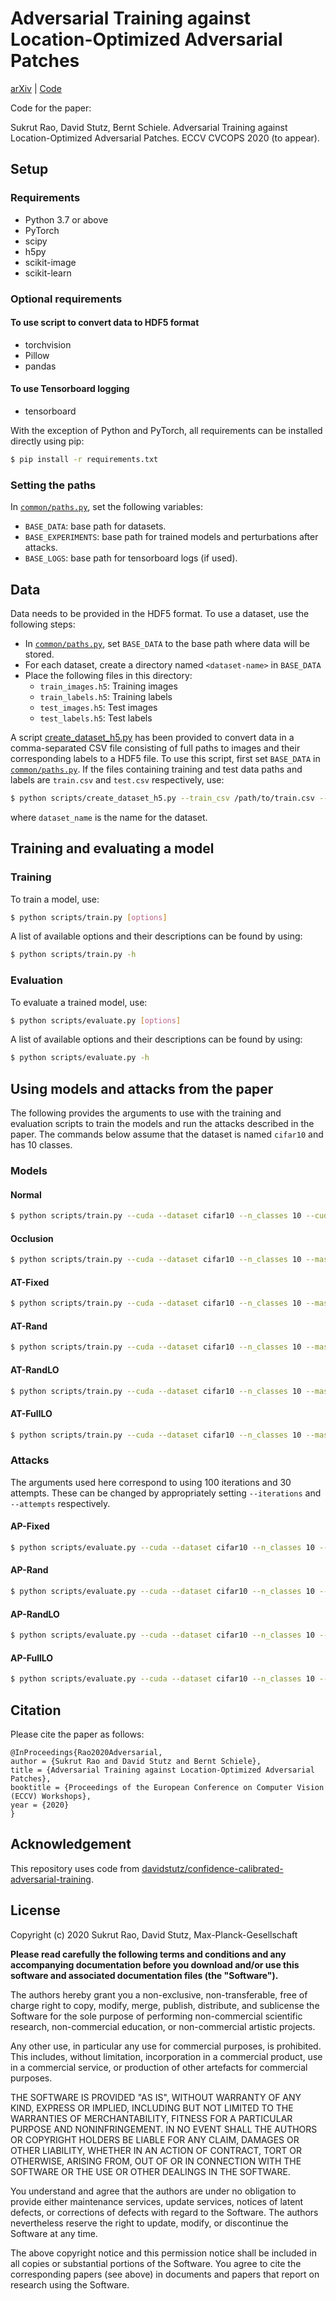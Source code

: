 # Adversarial Training against Location-Optimized Adversarial Patches

[arXiv](https://arxiv.org/abs/2005.02313) | [Code](https://github.com/sukrutrao/adversarial-patch-training) 

Code for the paper:

Sukrut Rao, David Stutz, Bernt Schiele. Adversarial Training against Location-Optimized Adversarial Patches. ECCV CVCOPS 2020 (to appear).

## Setup

### Requirements
* Python 3.7 or above
* PyTorch
* scipy
* h5py
* scikit-image
* scikit-learn

### Optional requirements
#### To use script to convert data to HDF5 format
* torchvision
* Pillow
* pandas
#### To use Tensorboard logging
* tensorboard

With the exception of Python and PyTorch, all requirements can be installed directly using pip:
```bash
$ pip install -r requirements.txt
```

### Setting the paths

In [`common/paths.py`](common/paths.py), set the following variables:
* `BASE_DATA`: base path for datasets.
* `BASE_EXPERIMENTS`: base path for trained models and perturbations after attacks.
* `BASE_LOGS`: base path for tensorboard logs (if used).

## Data

Data needs to be provided in the HDF5 format. To use a dataset, use the following steps:
* In [`common/paths.py`](common/paths.py), set `BASE_DATA` to the base path where data will be stored.
* For each dataset, create a directory named `<dataset-name>` in `BASE_DATA`
* Place the following files in this directory:
  * `train_images.h5`: Training images
  * `train_labels.h5`: Training labels
  * `test_images.h5`: Test images
  * `test_labels.h5`: Test labels

A script [create_dataset_h5.py](scripts/create_dataset_h5.py) has been provided to convert data in a comma-separated CSV file consisting of full paths to images and their corresponding labels to a HDF5 file. To use this script, first set `BASE_DATA` in [`common/paths.py`](common/paths.py). If the files containing training and test data paths and labels are `train.csv` and `test.csv` respectively, use:
```bash
$ python scripts/create_dataset_h5.py --train_csv /path/to/train.csv --test_csv /path/to/test.csv --dataset dataset_name
```
where `dataset_name` is the name for the dataset.

## Training and evaluating a model
### Training
To train a model, use:
```bash
$ python scripts/train.py [options]
```

A list of available options and their descriptions can be found by using:
```bash
$ python scripts/train.py -h
```
### Evaluation
To evaluate a trained model, use:
```bash
$ python scripts/evaluate.py [options]
```

A list of available options and their descriptions can be found by using:
```bash
$ python scripts/evaluate.py -h
```



## Using models and attacks from the paper

The following provides the arguments to use with the training and evaluation scripts to train the models and run the attacks described in the paper. The commands below assume that the dataset is named `cifar10` and has 10 classes.

### Models
#### Normal
```bash
$ python scripts/train.py --cuda --dataset cifar10 --n_classes 10 --cuda --mode normal --log_dir logs --snapshot_frequency 5 --models_dir models --use_tensorboard --use_flip
```

#### Occlusion
```bash
$ python scripts/train.py --cuda --dataset cifar10 --n_classes 10 --mask_dims 8 8 --mode adversarial --location random --exclude_box 11 11 10 10 --epsilon 0.1 --signed_grad --max_iterations 1 --log_dir logs --snapshot_frequency 5 --models_dir models --use_tensorboard --use_flip
```

#### AT-Fixed
```bash
$ python scripts/train.py --cuda --dataset cifar10 --n_classes 10 --mask_pos 3 3 --mask_dims 8 8 --mode adversarial --location fixed --exclude_box 11 11 10 10 --epsilon 0.1 --signed_grad --max_iterations 25 --log_dir logs --snapshot_frequency 5 --models_dir models --use_tensorboard --use_flip
```

#### AT-Rand
```bash
$ python scripts/train.py --cuda --dataset cifar10 --n_classes 10 --mask_dims 8 8 --mode adversarial --location random --exclude_box 11 11 10 10 --epsilon 0.1 --signed_grad --max_iterations 25 --log_dir logs --snapshot_frequency 5 --models_dir models --use_tensorboard --use_flip
```

#### AT-RandLO
```bash
$ python scripts/train.py --cuda --dataset cifar10 --n_classes 10 --mask_dims 8 8 --mode adversarial --location random --exclude_box 11 11 10 10 --epsilon 0.1 --signed_grad --max_iterations 25 --optimize_location --opt_type random --stride 2 --log_dir logs --snapshot_frequency 5 --models_dir models --use_tensorboard --use_flip
```

#### AT-FullLO
```bash
$ python scripts/train.py --cuda --dataset cifar10 --n_classes 10 --mask_dims 8 8 --mode adversarial --location random --exclude_box 11 11 10 10 --epsilon 0.1 --signed_grad --max_iterations 25 --optimize_location --opt_type full --stride 2 --log_dir logs --snapshot_frequency 5 --models_dir models --use_tensorboard --use_flip
```

### Attacks

The arguments used here correspond to using 100 iterations and 30 attempts. These can be changed by appropriately setting `--iterations` and `--attempts` respectively.

#### AP-Fixed
```bash
$ python scripts/evaluate.py --cuda --dataset cifar10 --n_classes 10 --mask_pos 3 3 --mask_dims 8 8 --mode adversarial --log_dir logs --models_dir models --saved_model_file model_complete_200 --attempts 30 --location fixed --epsilon 0.05 --iterations 100 --signed_grad --perturbations_file perturbations --use_tensorboard
```

#### AP-Rand
```bash
$ python scripts/evaluate.py --cuda --dataset cifar10 --n_classes 10 --mask_dims 8 8 --mode adversarial --log_dir logs --models_dir models --saved_model_file model_complete_200 --attempts 30 --location random --epsilon 0.05 --iterations 100 --exclude_box 11 11 10 10 --signed_grad --perturbations_file perturbations --use_tensorboard
```

#### AP-RandLO
```bash
$ python scripts/evaluate.py --cuda --dataset cifar10 --n_classes 10 --mask_dims 8 8 --mode adversarial --log_dir logs --models_dir models --saved_model_file model_complete_200 --attempts 30 --location random --epsilon 0.05 --iterations 100 --exclude_box 11 11 10 10 --optimize_location --opt_type random --stride 2 --signed_grad --perturbations_file perturbations --use_tensorboard
```

#### AP-FullLO
```bash
$ python scripts/evaluate.py --cuda --dataset cifar10 --n_classes 10 --mask_dims 8 8 --mode adversarial --log_dir logs --models_dir models --saved_model_file model_complete_200 --attempts 30 --location random --epsilon 0.05 --iterations 100 --exclude_box 11 11 10 10 --optimize_location --opt_type full --stride 2 --signed_grad --perturbations_file perturbations --use_tensorboard
```

## Citation

Please cite the paper as follows:
```
@InProceedings{Rao2020Adversarial,
author = {Sukrut Rao and David Stutz and Bernt Schiele},
title = {Adversarial Training against Location-Optimized Adversarial Patches},
booktitle = {Proceedings of the European Conference on Computer Vision (ECCV) Workshops},
year = {2020}
} 
```

## Acknowledgement

This repository uses code from [davidstutz/confidence-calibrated-adversarial-training](https://github.com/davidstutz/confidence-calibrated-adversarial-training).

## License
Copyright (c) 2020 Sukrut Rao, David Stutz, Max-Planck-Gesellschaft

**Please read carefully the following terms and conditions and any accompanying
documentation before you download and/or use this software and associated
documentation files (the "Software").**

The authors hereby grant you a non-exclusive, non-transferable, free of charge
right to copy, modify, merge, publish, distribute, and sublicense the Software
for the sole purpose of performing non-commercial scientific research,
non-commercial education, or non-commercial artistic projects.

Any other use, in particular any use for commercial purposes, is prohibited.
This includes, without limitation, incorporation in a commercial product, use in
a commercial service, or production of other artefacts for commercial purposes.

THE SOFTWARE IS PROVIDED "AS IS", WITHOUT WARRANTY OF ANY KIND, EXPRESS OR
IMPLIED, INCLUDING BUT NOT LIMITED TO THE WARRANTIES OF MERCHANTABILITY, FITNESS
FOR A PARTICULAR PURPOSE AND NONINFRINGEMENT. IN NO EVENT SHALL THE AUTHORS OR
COPYRIGHT HOLDERS BE LIABLE FOR ANY CLAIM, DAMAGES OR OTHER LIABILITY, WHETHER
IN AN ACTION OF CONTRACT, TORT OR OTHERWISE, ARISING FROM, OUT OF OR IN
CONNECTION WITH THE SOFTWARE OR THE USE OR OTHER DEALINGS IN THE SOFTWARE.

You understand and agree that the authors are under no obligation to provide
either maintenance services, update services, notices of latent defects, or
corrections of defects with regard to the Software. The authors nevertheless
reserve the right to update, modify, or discontinue the Software at any time.

The above copyright notice and this permission notice shall be included in all
copies or substantial portions of the Software. You agree to cite the
corresponding papers (see above) in documents and papers that report on research
using the Software.

